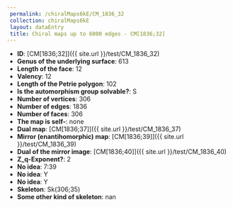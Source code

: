 ```yaml
--- 
 permalink: /chiralMaps6kE/CM_1836_32 
 collection: chiralMaps6kE
 layout: dataEntry
 title: Chiral maps up to 6000 edges - CM[1836;32]
---
```


- **ID**: [CM[1836;32]]({{ site.url }}/test/CM_1836_32)
- **Genus of the underlying surface**: 613
- **Length of the face**: 12
- **Valency**: 12
- **Length of the Petrie polygon**: 102
- **Is the automorphism group solvable?**: S
- **Number of vertices**: 306
- **Number of edges**: 1836
- **Number of faces**: 306
- **The map is self-**: none
- **Dual map**: [CM[1836;37]]({{ site.url }}/test/CM_1836_37)
- **Mirror (enantihomorphic) map**: [CM[1836;39]]({{ site.url }}/test/CM_1836_39)
- **Dual of the mirror image**: [CM[1836;40]]({{ site.url }}/test/CM_1836_40)
- **Z_q-Exponent?**: 2
- **No idea**:  7:39
- **No idea**: Y
- **No idea**: Y
- **Skeleton**: Sk(306;35)
- **Some other kind of skeleton**: nan
